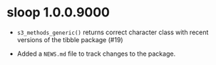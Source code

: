 # sloop 1.0.0.9000

* `s3_methods_generic()` returns correct character class with recent
  versions of the tibble package (#19)

* Added a `NEWS.md` file to track changes to the package.
